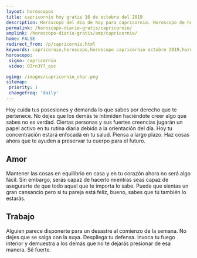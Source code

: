 ```yaml
---
layout: horoscopos
title: capricornio hoy gratis 16 de octubre del 2019 
description: Horóscopo del dia de hoy para capricornio. Horoscopo de hoy 16 de octubre del 2019. Las predicciones de amor, trabajo, vida personal gratis.
permalink: /horoscopo-diario-gratis/capricornio/
amplink: /horoscopo-diario-gratis/amp/capricornio/
home: FALSE
redirect_from: /p/capricornio.html
keywords: capricornio,horoscopo,horoscopo capricornio octubre 2019,horoscopo capricornio hoy,tarot capricornio octubre 2019,horoscopo capricornio,tarot capricornio hoy,horoscopo de hoy,horoscopo diario,tarot del amor,horoscopo de hoy capricornio,horoscopo diario del tarot, Horoscopo de hoy capricornio 16 de octubre del 2019,horóscopo del día
horoscopo:
 signo: capricornio
 video: OZrn3Y7_quc

ogimg: /images/capricornio_char.png
sitemap:
 priority: 1
 changefreq: 'daily'
---
```



Hoy cuida tus posesiones y demanda lo que sabes por derecho que te pertenece. No dejes que los demás te intimiden haciéndote creer algo que sabes no es verdad. Ciertas personas y sus fuertes creencias jugarán un papel activo en tu rutina diaria debido a la orientación del día. Hoy tu concentración estará enfocada en tu salud. Piensa a largo plazo. Haz cosas ahora que te ayuden a preservar tu cuerpo para el futuro.

## Amor

Mantener las cosas en equilibrio en casa y en tu corazón ahora no será algo fácil. Sin embargo, serás capaz de hacerlo mientras seas capaz de asegurarte de que todo aquel que te importa lo sabe. Puede que sientas un gran cansancio pero si tu pareja está feliz, bueno, sabes que tú también lo estarás.

## Trabajo

Alguien parece disponerte para un desastre al comienzo de la semana. No dejes que se salga con la suya. Despliega tu defensa. Invoca tu fuego interior y demuestra a los demás que no te dejarás presionar de esa manera. Sé fuerte.